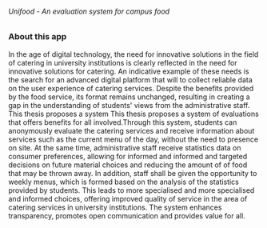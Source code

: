 ﻿###### Unifood - An evaluation system for campus food
### About this app 
<p>
In the age of digital technology, the need for innovative solutions in the field of
catering in university institutions is clearly reflected in the need for innovative solutions for catering. An indicative example
of these needs is the search for an advanced digital platform that will
to collect reliable data on the user experience of catering services. Despite the
benefits provided by the food service, its format remains unchanged, resulting in
creating a gap in the understanding of students' views from the
administrative staff. This thesis proposes a system
This thesis proposes a system of evaluations that offers benefits for all involved.Through this
system, students can anonymously evaluate the catering services and
receive information about services such as the current menu of the day, without the need to
presence on site. At the same time, administrative staff receive statistics
data on consumer preferences, allowing for informed and
informed and targeted decisions on future material choices and reducing the amount of
of food that may be thrown away. In addition, staff shall be given the opportunity to
weekly menus, which is formed based on the analysis of the
statistics provided by students. This leads to more specialised and
more specialised and informed choices, offering improved quality of service in the area of
catering services in university institutions. The system enhances transparency, promotes
open communication and provides value for all.
</p>

